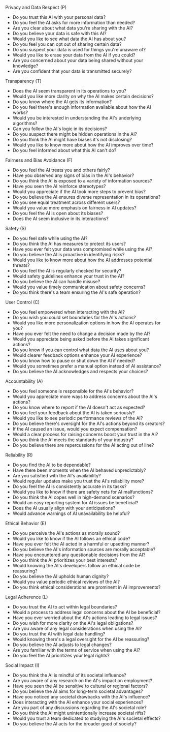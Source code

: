 Privacy and Data Respect (P)

- Do you trust this AI with your personal data?
- Do you feel the AI asks for more information than needed?
- Are you clear about what data you're sharing with the AI?
- Do you believe your data is safe with this AI?
- Would you like to see what data the AI has about you?
- Do you feel you can opt out of sharing certain data?
- Do you suspect your data is used for things you're unaware of?
- Would you like to erase your data from the AI if you could?
- Are you concerned about your data being shared without your knowledge?
- Are you confident that your data is transmitted securely?

Transparency (T)

- Does the AI seem transparent in its operations to you?
- Would you like more clarity on why the AI makes certain decisions?
- Do you know where the AI gets its information?
- Do you feel there's enough information available about how the AI works?
- Would you be interested in understanding the AI's underlying algorithms?
- Can you follow the AI's logic in its decisions?
- Do you suspect there might be hidden operations in the AI?
- Do you think the AI might have biases it's not disclosing?
- Would you like to know more about how the AI improves over time?
- Do you feel informed about what this AI can't do?

Fairness and Bias Avoidance (F)

- Do you feel the AI treats you and others fairly?
- Have you observed any signs of bias in the AI's behavior?
- Do you think the AI is exposed to a variety of information sources?
- Have you seen the AI reinforce stereotypes?
- Would you appreciate if the AI took more steps to prevent bias?
- Do you believe the AI ensures diverse representation in its operations?
- Do you see equal treatment across different users?
- Would you value more emphasis on fairness in AI updates?
- Do you feel the AI is open about its biases?
- Does the AI seem inclusive in its interactions?

Safety (S)

- Do you feel safe while using the AI?
- Do you think the AI has measures to protect its users?
- Have you ever felt your data was compromised while using the AI?
- Do you believe the AI is proactive in identifying risks?
- Would you like to know more about how the AI addresses potential threats?
- Do you feel the AI is regularly checked for security?
- Would safety guidelines enhance your trust in the AI?
- Do you believe the AI can handle misuse?
- Would you value timely communication about safety concerns?
- Do you think there's a team ensuring the AI's safe operation?

User Control (C)

- Do you feel empowered when interacting with the AI?
- Do you wish you could set boundaries for the AI's actions?
- Would you like more personalization options in how the AI operates for you?
- Have you ever felt the need to change a decision made by the AI?
- Would you appreciate being asked before the AI takes significant actions?
- Do you know if you can control what data the AI uses about you?
- Would clearer feedback options enhance your AI experience?
- Do you know how to pause or shut down the AI if needed?
- Would you sometimes prefer a manual option instead of AI assistance?
- Do you believe the AI acknowledges and respects your choices?

Accountability (A)

- Do you feel someone is responsible for the AI's behavior?
- Would you appreciate more ways to address concerns about the AI's actions?
- Do you know where to report if the AI doesn't act as expected?
- Do you feel your feedback about the AI is taken seriously?
- Would you like to see periodic performance reviews of the AI?
- Do you believe there's oversight for the AI's actions beyond its creators?
- If the AI caused an issue, would you expect compensation?
- Would a clear process for raising concerns boost your trust in the AI?
- Do you think the AI meets the standards of your industry?
- Do you believe there are repercussions for the AI acting out of line?

Reliability (R)

- Do you find the AI to be dependable?
- Have there been moments when the AI behaved unpredictably?
- Are you satisfied with the AI's availability?
- Would regular updates make you trust the AI's reliability more?
- Do you feel the AI is consistently accurate in its tasks?
- Would you like to know if there are safety nets for AI malfunctions?
- Do you think the AI copes well in high-demand scenarios?
- Would an easy reporting system for AI issues be beneficial?
- Does the AI usually align with your anticipations?
- Would advance warnings of AI unavailability be helpful?

Ethical Behavior (E)

- Do you perceive the AI's actions as morally sound?
- Would you like to know if the AI follows an ethical code?
- Have you ever felt the AI acted in a harmful or upsetting manner?
- Do you believe the AI's information sources are morally acceptable?
- Have you encountered any questionable decisions from the AI?
- Do you think the AI prioritizes your best interests?
- Would knowing the AI's developers follow an ethical code be reassuring?
- Do you believe the AI upholds human dignity?
- Would you value periodic ethical reviews of the AI?
- Do you think ethical considerations are prominent in AI improvements?

Legal Adherence (L)

- Do you trust the AI to act within legal boundaries?
- Would a process to address legal concerns about the AI be beneficial?
- Have you ever worried about the AI's actions leading to legal issues?
- Do you wish for more clarity on the AI's legal obligations?
- Are you aware of any legal considerations when using the AI?
- Do you trust the AI with legal data handling?
- Would knowing there's a legal oversight for the AI be reassuring?
- Do you believe the AI adjusts to legal changes?
- Are you familiar with the terms of service when using the AI?
- Do you feel the AI prioritizes your legal rights?

Social Impact (I)

- Do you think the AI is mindful of its societal influence?
- Are you aware of any research on the AI's impact on employment?
- Have you seen the AI be sensitive to cultural or regional factors?
- Do you believe the AI aims for long-term societal advantages?
- Have you noticed any societal drawbacks with the AI's influence?
- Does interacting with the AI enhance your social experiences?
- Are you part of any discussions regarding the AI's societal role?
- Do you think the AI might unintentionally increase societal rifts?
- Would you trust a team dedicated to studying the AI's societal effects?
- Do you believe the AI acts for the broader good of society?

